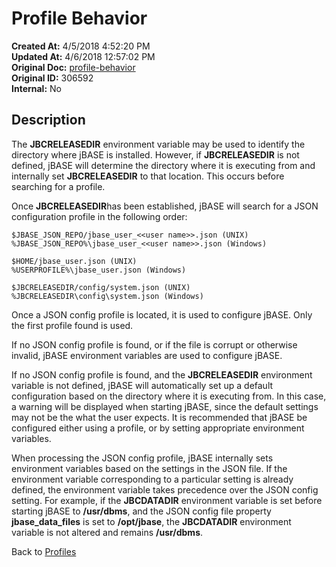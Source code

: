 # Profile Behavior

**Created At:** 4/5/2018 4:52:20 PM  
**Updated At:** 4/6/2018 12:57:02 PM  
**Original Doc:** [profile-behavior](https://docs.jbase.com/44253-profiles/profile-behavior)  
**Original ID:** 306592  
**Internal:** No  

## Description

The **JBCRELEASEDIR** environment variable may be used to identify the directory where jBASE is installed. However, if **JBCRELEASEDIR** is not defined, jBASE will determine the directory where it is executing from and internally set **JBCRELEASEDIR** to that location. This occurs before searching for a profile.

Once **JBCRELEASEDIR**has been established, jBASE will search for a JSON configuration profile in the following order:

```
$JBASE_JSON_REPO/jbase_user_<<user name>>.json (UNIX)
%JBASE_JSON_REPO%\jbase_user_<<user name>>.json (Windows)

$HOME/jbase_user.json (UNIX)
%USERPROFILE%\jbase_user.json (Windows)

$JBCRELEASEDIR/config/system.json (UNIX)
%JBCRELEASEDIR\config\system.json (Windows)
```

Once a JSON config profile is located, it is used to configure jBASE. Only the first profile found is used.

If no JSON config profile is found, or if the file is corrupt or otherwise invalid, jBASE environment variables are used to configure jBASE.

If no JSON config profile is found, and the **JBCRELEASEDIR** environment variable is not defined, jBASE will automatically set up a default configuration based on the directory where it is executing from. In this case, a warning will be displayed when starting jBASE, since the default settings may not be the what the user expects. It is recommended that jBASE be configured either using a profile, or by setting appropriate environment variables.

When processing the JSON config profile, jBASE internally sets environment variables based on the settings in the JSON file. If the environment variable corresponding to a particular setting is already defined, the environment variable takes precedence over the JSON config setting. For example, if the **JBCDATADIR** environment variable is set before starting jBASE to **/usr/dbms**, and the JSON config file property **jbase\_data\_files** is set to **/opt/jbase**, the **JBCDATADIR** environment variable is not altered and remains **/usr/dbms**.

Back to [Profiles](./../jbase-profiles)
